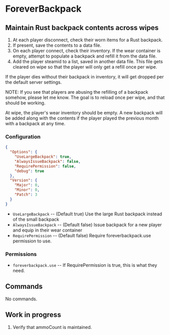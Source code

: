 # ForeverBackpack
## Maintain Rust backpack contents across wipes

1. At each player disconnect, check their worn items for a Rust backpack.
2. If present, save the contents to a data file.
3. On each player connect, check their inventory.  If the wear container is empty, attempt to populate a backpack and refill it from the data file.
4. Add the player steamid to a list, saved in another data file.  This file gets cleared on wipe so that the player will only get a refill once per wipe.

If the player dies without their backpack in inventory, it will get dropped per the default server settings.

NOTE: If you see that players are abusing the refilling of a backpack somehow, please let me know.  The goal is to reload once per wipe, and that should be working.

At wipe, the player's wear inventory should be empty.  A new backpack will be added along with the contents if the player played the previous month with a backpack at any time.

### Configuration
```json
{
  "Options": {
    "UseLargeBackpack": true,
    "AlwaysIssueBackpack": false,
    "RequirePermission": false,
    "debug": true
  },
  "Version": {
    "Major": 0,
    "Minor": 0,
    "Patch": 3
  }
}
```

- `UseLargeBackpack` -- (Default true) Use the large Rust backpack instead of the small backpack
- `AlwaysIssueBackpack` -- (Default false) Issue backpack for a new player and equip in their wear container
- `RequirePermission` -- (Default false) Require foreverbackpack.use permission to use.

### Permissions

 - `foreverbackpack.use` -- If RequirePermission is true, this is what they need.

## Commands

No commands.

## Work in progress

1. Verify that ammoCount is maintained.
